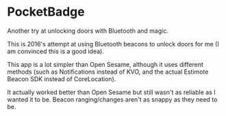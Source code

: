 # PocketBadge
Another try at unlocking doors with Bluetooth and magic.

This is 2016's attempt at using Bluetooth beacons to unlock doors for me (I am convinced this is a good idea).

This app is a lot simpler than Open Sesame, although it uses different methods (such as Notifications instead of KVO, and the actual Estimote Beacon SDK instead of CoreLocation).

It actually worked better than Open Sesame but still wasn't as reliable as I wanted it to be.  Beacon ranging/changes aren't as snappy as they need to be.

